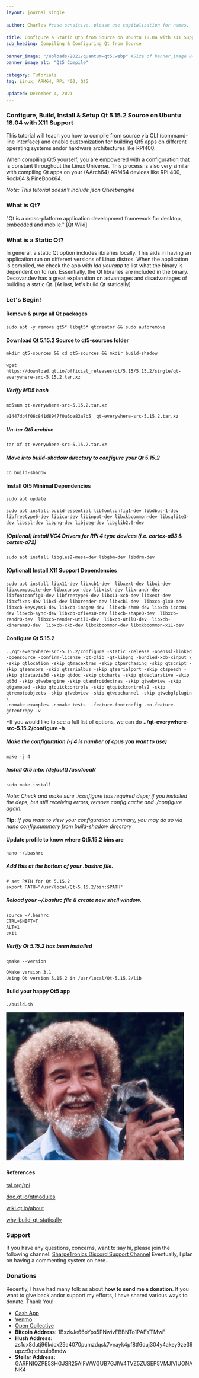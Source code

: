 ```yaml
---
layout: journal_single

author: Charles #case sensitive, please use capitalization for names.

title: Configure a Static Qt5 from Source on Ubuntu 18.04 with X11 Support
sub_heading: Compiling & Configuring Qt from Source

banner_image: "/uploads/2021/quantum-qt5.webp" #Size of banner_image 840x473
banner_image_alt: "Qt5 Compile"

category: Tutorials
tag: Linux, ARM64, RPi 400, Qt5

updated: December 4, 2021
---
```

### Configure, Build, Install & Setup Qt 5.15.2 Source on Ubuntu 18.04 with X11 Support

This tutorial will teach you how to compile from source via CLI (command-line interface) and enable customization for building Qt5 apps on different operating systems andor hardware architectures like RPI400.

When compiling Qt5 yourself, you are empowered with a configuration that is constant throughout the Linux Universe. This process is also very similar with compiling Qt apps on your (AArch64) ARM64 devices like RPi 400, Rock64 & PineBook64.

*Note: This tutorial doesn't include json Qtwebengine*

### What is Qt?
"Qt is a cross-platform application development framework for desktop, embedded and mobile." [Qt Wiki]

### What is a Static Qt?
In general, a static Qt option includes libraries locally. This aids in having an application run on different versions of Linux distros. When the application is compiled, we check the app with *ldd yourapp* to list what the binary is dependent on to run. Essentially, the Qt libraries are included in the binary. Decovar.dev has a great explanation on advantages and disadvantages of building a static Qt. [At last, let's build Qt statically]

### Let's Begin!

#### Remove & purge all Qt packages
```
sudo apt -y remove qt5* libqt5* qtcreator && sudo autoremove
```

#### Download Qt 5.15.2 Source to qt5-sources folder
```
mkdir qt5-sources && cd qt5-sources && mkdir build-shadow

wget https://download.qt.io/official_releases/qt/5.15/5.15.2/single/qt-everywhere-src-5.15.2.tar.xz
```

##### Verify MD5 hash
```
md5sum qt-everywhere-src-5.15.2.tar.xz
```
```
e1447db4f06c841d8947f0a6ce83a7b5  qt-everywhere-src-5.15.2.tar.xz
```

##### Un-tar Qt5 archive
```
tar xf qt-everywhere-src-5.15.2.tar.xz
```

##### Move into build-shadow directory to configure your Qt 5.15.2
```
cd build-shadow
```

#### Install Qt5 Minimal Dependencies
```
sudo apt update

sudo apt install build-essential libfontconfig1-dev libdbus-1-dev libfreetype6-dev libicu-dev libinput-dev libxkbcommon-dev libsqlite3-dev libssl-dev libpng-dev libjpeg-dev libglib2.0-dev
```

##### (Optional) Install VC4 Drivers for RPi 4 type devices (i.e. cortex-a53 & cortex-a72)
```
sudo apt install libgles2-mesa-dev libgbm-dev libdrm-dev
```
#### (Optional) Install X11 Support Dependencies
```
sudo apt install libx11-dev libxcb1-dev  libxext-dev libxi-dev libxcomposite-dev libxcursor-dev libxtst-dev libxrandr-dev libfontconfig1-dev libfreetype6-dev libx11-xcb-dev libxext-dev libxfixes-dev libxi-dev libxrender-dev libxcb1-dev  libxcb-glx0-dev  libxcb-keysyms1-dev libxcb-image0-dev  libxcb-shm0-dev libxcb-icccm4-dev libxcb-sync-dev libxcb-xfixes0-dev libxcb-shape0-dev  libxcb-randr0-dev  libxcb-render-util0-dev  libxcb-util0-dev  libxcb-xinerama0-dev  libxcb-xkb-dev libxkbcommon-dev libxkbcommon-x11-dev
```

#### Configure Qt 5.15.2
```
../qt-everywhere-src-5.15.2/configure -static -release -openssl-linked -opensource -confirm-license -qt-zlib -qt-libpng -bundled-xcb-xinput \
-skip qtlocation -skip qtmacextras -skip qtpurchasing -skip qtscript -skip qtsensors -skip qtserialbus -skip qtserialport -skip qtspeech -skip qtdatavis3d -skip qtdoc -skip qtcharts -skip qtdeclarative -skip qt3d -skip qtwebengine -skip qtandroidextras -skip qtwebview -skip qtgamepad -skip qtquickcontrols -skip qtquickcontrols2 -skip qtremoteobjects -skip qtwebview -skip qtwebchannel -skip qtwebglplugin \
-nomake examples -nomake tests  -feature-fontconfig -no-feature-getentropy -v
```

*If you would like to see a full list of options, we can do **../qt-everywhere-src-5.15.2/configure -h**

##### Make the configuration *(-j 4 is number of cpus you want to use)*
```
make -j 4
```

##### Install Qt5 into: *(default) /usr/local/*
```
sudo make install
```
*Note: Check and make sure ./configure has required deps; if you installed the deps, but still receiving errors, remove config.cache and ./configure again.*

**Tip:** *If you want to view your configuration summary, you may do so via nano config.summary from build-shadow directory*

#### Update profile to know where Qt5.15.2 bins are
```
nano ~/.bashrc
```

##### Add this at the bottom of your .bashrc file.
```
# set PATH for Qt 5.15.2
export PATH="/usr/local/Qt-5.15.2/bin:$PATH"
```

##### Reload your ~/.bashrc file & create new shell window.
```
source ~/.bashrc
CTRL+SHIFT+T
ALT+1
exit
```
##### Verify Qt 5.15.2 has been installed
```
qmake --version
```

```
QMake version 3.1
Using Qt version 5.15.2 in /usr/local/Qt-5.15.2/lib
```
#### Build your happy Qt5 app

```
./build.sh
```
![happy little apps](/uploads/2021/bob-ross-happy.gif)

#### References
[tal.org/rpi](https://www.tal.org/tutorials/building-qt-515-raspberry-pi)

[doc.qt.io/qtmodules](https://doc.qt.io/qt-5/qtmodules.html)

[wiki.qt.io/about](https://wiki.qt.io/About_Qt)

[why-build-qt-statically](https://decovar.dev/blog/2018/02/17/build-qt-statically/#why-build-qt-statically)

### Support

If you have any questions, concerns, want to say hi, please join the following channel: [SharpeTronics Discord Support Channel](https://discord.gg/HQcvr2JBQv) Eventually, I plan on having a commenting system on here..

### Donations
Recently, I have had many folk as about **how to send me a donation**. If you want to give back andor support my efforts, I have shared various ways to donate. Thank You!

- [Cash App](https://cash.app/$sharpeee)
- [Venmo](https://account.venmo.com/u/seabeeess)
- [Open Collective](https://opencollective.com/sharpetronics)
- **Bitcoin Address:** 1BszkJe66oYps5PNwivFBBNTo1PAFYTMwF
- **Hush Address:** zs1qx8dutj96kdcx29a4070pumzdqsk7vnayk4pf8tf6duj304y4akey9ze39upzz9qtchculp8mdw
- **Stellar Address:** GARFNIQZPE5SHGJSR25AIFWWGUB7GJIW4TVZ5ZUSEP5VMJIVIUONANK4
